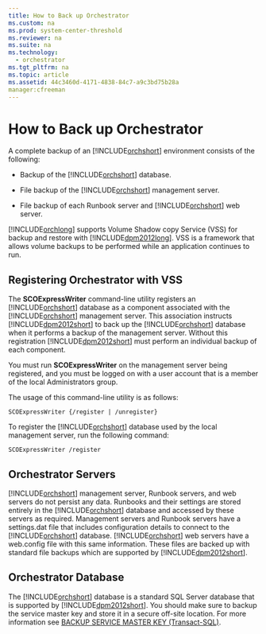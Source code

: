 ```yaml
---
title: How to Back up Orchestrator
ms.custom: na
ms.prod: system-center-threshold
ms.reviewer: na
ms.suite: na
ms.technology: 
  - orchestrator
ms.tgt_pltfrm: na
ms.topic: article
ms.assetid: 44c3460d-4171-4838-84c7-a9c3bd75b28a
manager:cfreeman
---
```

# How to Back up Orchestrator
A complete backup of an [!INCLUDE[orchshort](../../om/manage//orchshort_md.md)] environment consists of the following:  
  
-   Backup of the [!INCLUDE[orchshort](../../om/manage//orchshort_md.md)] database.  
  
-   File backup of the [!INCLUDE[orchshort](../../om/manage//orchshort_md.md)] management server.  
  
-   File backup of each Runbook server and [!INCLUDE[orchshort](../../om/manage//orchshort_md.md)] web server.  
  
[!INCLUDE[orchlong](../../orch/deploy//orchlong_md.md)] supports Volume Shadow copy Service \(VSS\) for backup and restore with [!INCLUDE[dpm2012long](../../orch/manage//dpm2012long_md.md)]. VSS is a framework that allows volume backups to be performed while an application continues to run.  
  
## Registering Orchestrator with VSS  
The **SCOExpressWriter** command\-line utility registers an [!INCLUDE[orchshort](../../om/manage//orchshort_md.md)] database as a component associated with the [!INCLUDE[orchshort](../../om/manage//orchshort_md.md)] management server. This association instructs [!INCLUDE[dpm2012short](../../orch/manage//dpm2012short_md.md)] to back up the [!INCLUDE[orchshort](../../om/manage//orchshort_md.md)] database when it performs a backup of the management server. Without this registration [!INCLUDE[dpm2012short](../../orch/manage//dpm2012short_md.md)] must perform an individual backup of each component.  
  
You must run **SCOExpressWriter** on the management server being registered, and you must be logged on with a user account that is a member of the local Administrators group.  
  
The usage of this command\-line utility is as follows:  
  
`SCOExpressWriter {/register | /unregister}`  
  
To register the [!INCLUDE[orchshort](../../om/manage//orchshort_md.md)] database used by the local management server, run the following command:  
  
`SCOExpressWriter /register`  
  
## Orchestrator Servers  
[!INCLUDE[orchshort](../../om/manage//orchshort_md.md)] management server, Runbook servers, and web servers do not persist any data. Runbooks and their settings are stored entirely in the [!INCLUDE[orchshort](../../om/manage//orchshort_md.md)] database and accessed by these servers as required. Management servers and Runbook servers have a settings.dat file that includes configuration details to connect to the [!INCLUDE[orchshort](../../om/manage//orchshort_md.md)] database. [!INCLUDE[orchshort](../../om/manage//orchshort_md.md)] web servers have a web.config file with this same information. These files are backed up with standard file backups which are supported by [!INCLUDE[dpm2012short](../../orch/manage//dpm2012short_md.md)].  
  
## Orchestrator Database  
The [!INCLUDE[orchshort](../../om/manage//orchshort_md.md)] database is a standard SQL Server database that is supported by [!INCLUDE[dpm2012short](../../orch/manage//dpm2012short_md.md)]. You should make sure to backup the service master key and store it in a secure off\-site location. For more information see [BACKUP SERVICE MASTER KEY \(Transact\-SQL\)](http://go.microsoft.com/fwlink/?LinkID=243093).  
  
